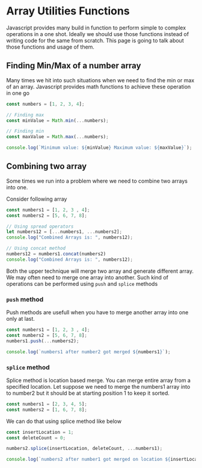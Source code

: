 # Array Utilities Functions
Javascript provides many build in function to perform simple to complex operations in a one shot. Ideally we should use those functions instead of writing code for the same from scratch. This page is going to talk about those functions and usage of them.

## Finding Min/Max of a number array
Many times we hit into such situations when we need to find the min or max of an array. Javascript provides math functions to achieve these operation in one go
```typescript
const numbers = [1, 2, 3, 4];

// Finding max
const minValue = Math.min(...numbers);

// Finding min
const maxValue = Math.max(...numbers);

console.log(`Minimum value: ${minValue} Maximum value: ${maxValue}`);
```

## Combining two array
Some times we run into a problem where we need to combine two arrays into one.

Consider following array
```typescript
const numbers1 = [1, 2, 3 , 4];
const numbers2 = [5, 6, 7, 8];

// Using spread operators
let numbers12 = [...numbers1, ...numbers2];
console.log("Combined Arrays is: ", numbers12);

// Using concat method
numbers12 = numbers1.concat(numbers2)
console.log("Combined Arrays is: ", numbers12);

```

Both the upper technique will merge two array and generate different array. We may often need to merge one array into another. Such kind of operations can be performed using `push` and `splice` methods

### `push` method
Push methods are usefull when you have to merge another array into one only at last.
```typescript
const numbers1 = [1, 2, 3 , 4];
const numbers2 = [5, 6, 7, 8];
numbers1.push(...numbers2);

console.log(`numbers1 after number2 got merged ${numbers1}`);
```

### `splice` method
Splice method is location based merge. You can merge entire array from a specified location. 
Let suppose we need to merge the numbers1 array into to number2 but it should be at starting position 1 to keep it sorted.
```typescript
const numbers1 = [2, 3, 4, 5];
const numbers2 = [1, 6, 7, 8];
```

We can do that using splice method like below
```typescript
const insertLocation = 1;
const deleteCount = 0;

numbers2.splice(insertLocation, deleteCount, ...numbers1); 

console.log(`numbers2 after number1 got merged on location ${insertLocation}: ${numbers1}`);


